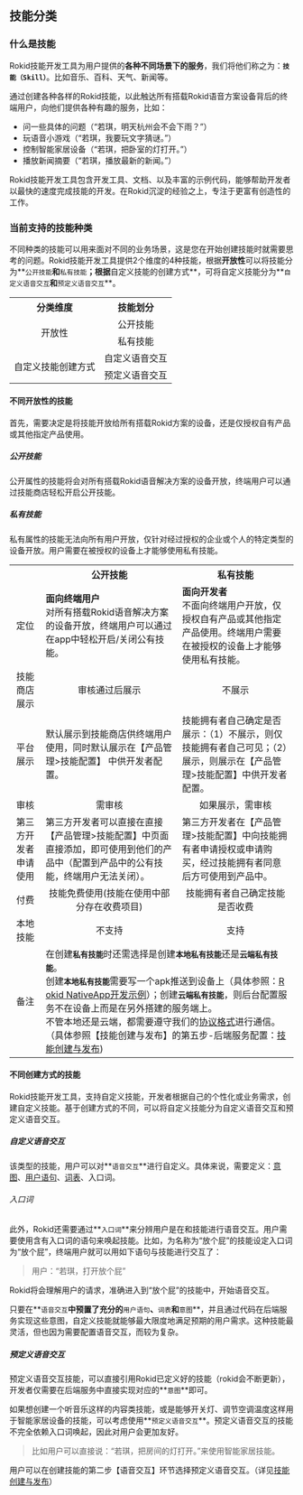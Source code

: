 ## 技能分类

### 什么是技能

Rokid技能开发工具为用户提供的**各种不同场景下的服务**，我们将他们称之为：**`技能（Skill）`**。比如音乐、百科、天气、新闻等。

通过创建各种各样的Rokid技能，以此触达所有搭载Rokid语音方案设备背后的终端用户，向他们提供各种有趣的服务，比如：

- 问一些具体的问题（“若琪，明天杭州会不会下雨？”）
- 玩语音小游戏（“若琪，我要玩文字猜谜。”）
- 控制智能家居设备（“若琪，把卧室的灯打开。”）
- 播放新闻摘要（“若琪，播放最新的新闻。”）

Rokid技能开发工具包含开发工具、文档、以及丰富的示例代码，能够帮助开发者以最快的速度完成技能的开发。在Rokid沉淀的经验之上，专注于更富有创造性的工作。

### 当前支持的技能种类

不同种类的技能可以用来面对不同的业务场景，这是您在开始创建技能时就需要思考的问题。Rokid技能开发工具提供2个维度的4种技能，根据**开放性**可以将技能分为**`公开技能`**和**`私有技能`**；根据**自定义技能的创建方式**，可将自定义技能分为**`自定义语音交互`**和**`预定义语音交互`**。

<table>
    <tr>
        <th>分类维度</th>
        <th>技能划分</th>
    </tr>
    <tr>
        <td rowspan="2" align="center">开放性</td>
        <td align="center">公开技能</td>
    </tr>
    <tr>
        <td align="center">私有技能</td>
    </tr>
    <tr>
        <td rowspan="2" align="center">自定义技能创建方式</td>
        <td align="center">自定义语音交互</td>
    </tr>
    <tr>
        <td align="center">预定义语音交互</td>
    </tr>
    <tr>
</table>
       

#### 不同开放性的技能

首先，需要决定是将技能开放给所有搭载Rokid方案的设备，还是仅授权自有产品或其他指定产品使用。

##### 公开技能
公开属性的技能将会对所有搭载Rokid语音解决方案的设备开放，终端用户可以通过技能商店轻松开启公开技能。

##### 私有技能
私有属性的技能无法向所有用户开放，仅针对经过授权的企业或个人的特定类型的设备开放。用户需要在被授权的设备上才能够使用私有技能。

<table style="word-break:break-all; word-wrap:break-all;">
    <tr>
        <th></th>
        <th width="48%">公开技能</th>
        <th>私有技能</th>
    </tr>
    <tr>
        <td align="center">定位</td>
        <td align="left"><strong>面向终端用户</strong><br>
对所有搭载Rokid语音解决方案的设备开放，终端用户可以通过在app中轻松开启/关闭公有技能。</td>
        <td align="left"><strong>面向开发者</strong><br>
不面向终端用户开放，仅授权自有产品或其他指定产品使用。终端用户需要在被授权的设备上才能够使用私有技能。</td>
    </tr>
    <tr>
        <td align="center">技能商店展示</td>
        <td align="center">审核通过后展示</td>
        <td align="center">不展示</td>
    </tr>
    <tr>
        <td align="center">平台展示</td>
        <td align="left">默认展示到技能商店供终端用户使用，同时默认展示在【产品管理>技能配置】 中供开发者配置。</td>
        <td align="left">技能拥有者自己确定是否展示：（1）不展示，则仅技能拥有者自己可见；（2）展示，则展示在【产品管理>技能配置】中供开发者配置。</td>
    </tr>
    <tr>
        <td align="center">审核</td>
        <td align="center">需审核</td>
        <td align="center">如果展示，需审核</td>
    </tr>
    <tr>
        <td align="center">第三方开发者申请使用</td>
        <td align="left">第三方开发者可以直接在直接【产品管理>技能配置】中页面直接添加，即可使用到他们的产品中（配置到产品中的公有技能，终端用户无法关闭）。</td>
        <td align="left">第三方开发者在【产品管理>技能配置】中向技能拥有者申请授权或申请购买，经过技能拥有者同意后方可使用到产品中。</td>
    </tr>
    <tr>
        <td align="center">付费</td>
        <td align="center">技能免费使用(技能在使用中部分存在收费项目)</td>
        <td align="center">技能拥有者自己确定技能是否收费</td>
    </tr>
    <tr>
        <td align="center">本地技能</td>
        <td align="center">不支持</td>
        <td align="center">支持</td>
    </tr>
    <tr>
        <td align="center">备注</td>
        <td colspan="2" align="left">在创建<strong><code>私有技能</code></strong>时还需选择是创建<strong><code>本地私有技能</code></strong>还是<strong><code>云端私有技能</code></strong>。<br>创建<strong><code>本地私有技能</code></strong>需要写一个apk推送到设备上（具体参照：<a href="https://github.com/Rokid/NewsDemo">Rokid NativeApp开发示例</a>）；创建<strong><code>云端私有技能</code></strong>，则后台配置服务不在设备上而是在另外搭建的服务端上。<br>不管本地还是云端，都需要遵守我们的<a href="./important-concept/cloud-app-development-protocol_cn.md">协议格式</a>进行通信。（具体参照【技能创建与发布】的第五步-后端服务配置：<a href="./getting-started/create-and-pulibsh.md">技能创建与发布</a>)</td>
    </tr>
</table>

#### 不同创建方式的技能
Rokid技能开发工具，支持自定义技能，开发者根据自己的个性化或业务需求，创建自定义技能。基于创建方式的不同，可以将自定义技能分为自定义语音交互和预定义语音交互。

##### 自定义语音交互
该类型的技能，用户可以对**`语音交互`**进行自定义。具体来说，需要定义：[意图](./important-concept/intend.md)、[用户语句](./important-concept/usersays.md)、[词表](./important-concept/word-list.md)、入口词。

###### 入口词

此外，Rokid还需要通过**`入口词`**来分辨用户是在和技能进行语音交互。用户需要使用含有入口词的语句来唤起技能。比如，为名称为“放个屁”的技能设定入口词为“放个屁”，终端用户就可以用如下语句与技能进行交互了：
>用户：“若琪，打开放个屁”

Rokid将会理解用户的请求，准确进入到“放个屁”的技能中，开始语音交互。

只要在**`语音交互`**中预置了充分的**`用户语句`**、**`词表`**和**`意图`**，并且通过代码在后端服务实现这些意图，自定义技能就能够最大限度地满足预期的用户需求。这种技能最灵活，但也因为需要配置语音交互，而较为复杂。

##### 预定义语音交互
预定义语音交互技能，可以直接引用Rokid已定义好的技能（rokid会不断更新），开发者仅需要在后端服务中直接实现对应的**`意图`**即可。

如果想创建一个听音乐这样的内容类技能，或是能够开关灯、调节空调温度这样用于智能家居设备的技能，可以考虑使用**`预定义语音交互`**。预定义语音交互的技能不完全依赖入口词唤起，因此对用户会更加友好。

> 比如用户可以直接说：“若琪，把房间的灯打开。”来使用智能家居技能。

用户可以在创建技能的第二步【语音交互】环节选择预定义语音交互。（详见[技能创建与发布](./getting-started/create-and-pulibsh.md)）